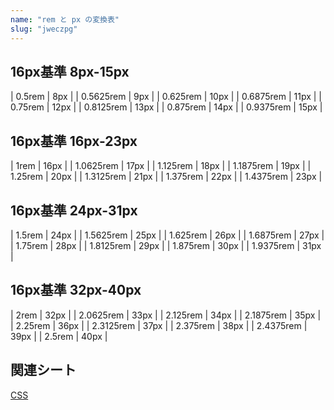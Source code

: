 ```yaml
---
name: "rem と px の変換表"
slug: "jweczpg"
---
```



## 16px基準 8px-15px

| 0.5rem | 8px |
| 0.5625rem | 9px |
| 0.625rem | 10px |
| 0.6875rem | 11px |
| 0.75rem | 12px |
| 0.8125rem | 13px |
| 0.875rem | 14px |
| 0.9375rem | 15px |

## 16px基準 16px-23px

| 1rem | 16px |
| 1.0625rem | 17px |
| 1.125rem | 18px |
| 1.1875rem | 19px |
| 1.25rem | 20px |
| 1.3125rem | 21px |
| 1.375rem | 22px |
| 1.4375rem | 23px |

## 16px基準 24px-31px

| 1.5rem | 24px |
| 1.5625rem | 25px |
| 1.625rem | 26px |
| 1.6875rem | 27px |
| 1.75rem | 28px |
| 1.8125rem | 29px |
| 1.875rem | 30px |
| 1.9375rem | 31px |

## 16px基準 32px-40px

| 2rem | 32px |
| 2.0625rem | 33px |
| 2.125rem | 34px |
| 2.1875rem | 35px |
| 2.25rem | 36px |
| 2.3125rem | 37px |
| 2.375rem | 38px |
| 2.4375rem | 39px |
| 2.5rem | 40px |

## 関連シート

[CSS](https://hackersheet.com/qvlxeuj/sheets/iubtyiz)

